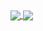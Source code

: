 <a href="https://github.com/anuraghazra/github-readme-stats">
  <img align="center" src="https://github-readme-stats.vercel.app/api?username=therealtakeshi&count_private=true&show_icons=true&include_all_commits=true&hide_border=true&hide_title=true" />
</a>
<a href="https://github.com/anuraghazra/github-readme-stats">
  <img align="center" src="https://github-readme-stats.vercel.app/api/top-langs/?username=therealtakeshi&langs_count=3&hide_title=true&hide_border=true" />
</a>
